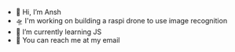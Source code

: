 - 👋 Hi, I’m Ansh
- 🛸 I'm working on building a raspi drone to use image recognition
- 🍵 I’m currently learning JS
- 📧 You can reach me at my email

<!---
anshunderscore/anshunderscore is a ✨ special ✨ repository because its `README.md` (this file) appears on your GitHub profile.
You can click the Preview link to take a look at your changes.
--->
